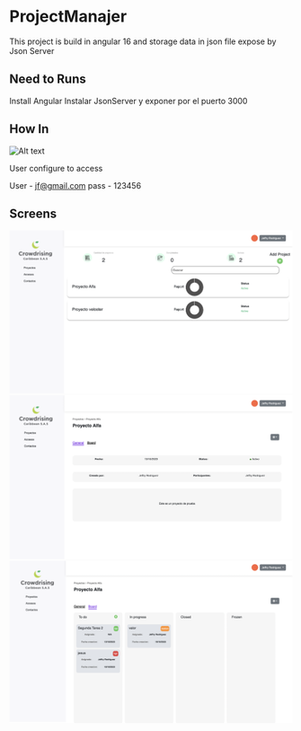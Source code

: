 # ProjectManajer

This project is build in angular 16 and storage data in json file expose by Json Server

## Need to Runs

Install Angular 
Instalar JsonServer y exponer por el puerto 3000




## How In 
![Alt text](src/assets/imageExample/login.png)

User configure to access 

User - jf@gmail.com
pass - 123456


## Screens

![DashBoard](src/assets//imageExample/Dashboard.png)
![View Info Project](src/assets/imageExample/detailProject.png)
![Board Task](src/assets/imageExample/boardtask.png)

